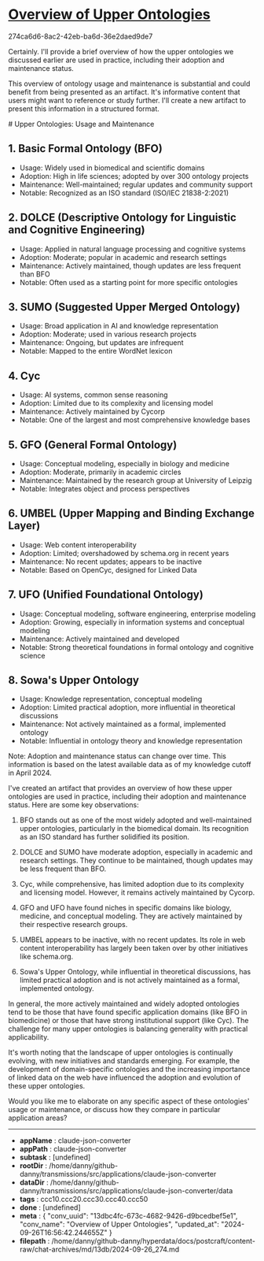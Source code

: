 # [Overview of Upper Ontologies](https://claude.ai/chat/13dbc4fc-673c-4682-9426-d9bcedbef5e1)

274ca6d6-8ac2-42eb-ba6d-36e2daed9de7

 Certainly. I'll provide a brief overview of how the upper ontologies we discussed earlier are used in practice, including their adoption and maintenance status.

<antThinking>This overview of ontology usage and maintenance is substantial and could benefit from being presented as an artifact. It's informative content that users might want to reference or study further. I'll create a new artifact to present this information in a structured format.</antThinking>

<antArtifact identifier="upper-ontologies-usage" type="text/markdown" title="Upper Ontologies: Usage and Maintenance">
# Upper Ontologies: Usage and Maintenance

## 1. Basic Formal Ontology (BFO)
- Usage: Widely used in biomedical and scientific domains
- Adoption: High in life sciences; adopted by over 300 ontology projects
- Maintenance: Well-maintained; regular updates and community support
- Notable: Recognized as an ISO standard (ISO/IEC 21838-2:2021)

## 2. DOLCE (Descriptive Ontology for Linguistic and Cognitive Engineering)
- Usage: Applied in natural language processing and cognitive systems
- Adoption: Moderate; popular in academic and research settings
- Maintenance: Actively maintained, though updates are less frequent than BFO
- Notable: Often used as a starting point for more specific ontologies

## 3. SUMO (Suggested Upper Merged Ontology)
- Usage: Broad application in AI and knowledge representation
- Adoption: Moderate; used in various research projects
- Maintenance: Ongoing, but updates are infrequent
- Notable: Mapped to the entire WordNet lexicon

## 4. Cyc
- Usage: AI systems, common sense reasoning
- Adoption: Limited due to its complexity and licensing model
- Maintenance: Actively maintained by Cycorp
- Notable: One of the largest and most comprehensive knowledge bases

## 5. GFO (General Formal Ontology)
- Usage: Conceptual modeling, especially in biology and medicine
- Adoption: Moderate, primarily in academic circles
- Maintenance: Maintained by the research group at University of Leipzig
- Notable: Integrates object and process perspectives

## 6. UMBEL (Upper Mapping and Binding Exchange Layer)
- Usage: Web content interoperability
- Adoption: Limited; overshadowed by schema.org in recent years
- Maintenance: No recent updates; appears to be inactive
- Notable: Based on OpenCyc, designed for Linked Data

## 7. UFO (Unified Foundational Ontology)
- Usage: Conceptual modeling, software engineering, enterprise modeling
- Adoption: Growing, especially in information systems and conceptual modeling
- Maintenance: Actively maintained and developed
- Notable: Strong theoretical foundations in formal ontology and cognitive science

## 8. Sowa's Upper Ontology
- Usage: Knowledge representation, conceptual modeling
- Adoption: Limited practical adoption, more influential in theoretical discussions
- Maintenance: Not actively maintained as a formal, implemented ontology
- Notable: Influential in ontology theory and knowledge representation

Note: Adoption and maintenance status can change over time. This information is based on the latest available data as of my knowledge cutoff in April 2024.
</antArtifact>

I've created an artifact that provides an overview of how these upper ontologies are used in practice, including their adoption and maintenance status. Here are some key observations:

1. BFO stands out as one of the most widely adopted and well-maintained upper ontologies, particularly in the biomedical domain. Its recognition as an ISO standard has further solidified its position.

2. DOLCE and SUMO have moderate adoption, especially in academic and research settings. They continue to be maintained, though updates may be less frequent than BFO.

3. Cyc, while comprehensive, has limited adoption due to its complexity and licensing model. However, it remains actively maintained by Cycorp.

4. GFO and UFO have found niches in specific domains like biology, medicine, and conceptual modeling. They are actively maintained by their respective research groups.

5. UMBEL appears to be inactive, with no recent updates. Its role in web content interoperability has largely been taken over by other initiatives like schema.org.

6. Sowa's Upper Ontology, while influential in theoretical discussions, has limited practical adoption and is not actively maintained as a formal, implemented ontology.

In general, the more actively maintained and widely adopted ontologies tend to be those that have found specific application domains (like BFO in biomedicine) or those that have strong institutional support (like Cyc). The challenge for many upper ontologies is balancing generality with practical applicability.

It's worth noting that the landscape of upper ontologies is continually evolving, with new initiatives and standards emerging. For example, the development of domain-specific ontologies and the increasing importance of linked data on the web have influenced the adoption and evolution of these upper ontologies.

Would you like me to elaborate on any specific aspect of these ontologies' usage or maintenance, or discuss how they compare in particular application areas?

---

* **appName** : claude-json-converter
* **appPath** : claude-json-converter
* **subtask** : [undefined]
* **rootDir** : /home/danny/github-danny/transmissions/src/applications/claude-json-converter
* **dataDir** : /home/danny/github-danny/transmissions/src/applications/claude-json-converter/data
* **tags** : ccc10.ccc20.ccc30.ccc40.ccc50
* **done** : [undefined]
* **meta** : {
  "conv_uuid": "13dbc4fc-673c-4682-9426-d9bcedbef5e1",
  "conv_name": "Overview of Upper Ontologies",
  "updated_at": "2024-09-26T16:56:42.244655Z"
}
* **filepath** : /home/danny/github-danny/hyperdata/docs/postcraft/content-raw/chat-archives/md/13db/2024-09-26_274.md